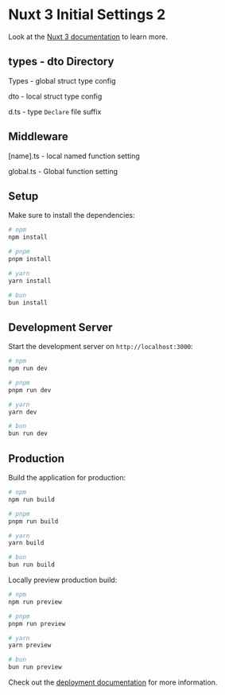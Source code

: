 # Nuxt 3 Initial Settings 2

Look at the [Nuxt 3 documentation](https://nuxt.com/docs/getting-started/introduction) to learn more.

## types - dto Directory

Types - global struct type config

dto - local struct type config

d.ts - type `Declare` file suffix

## Middleware

[name].ts - local named function setting

global.ts - Global function setting

## Setup

Make sure to install the dependencies:

```bash
# npm
npm install

# pnpm
pnpm install

# yarn
yarn install

# bun
bun install
```

## Development Server

Start the development server on `http://localhost:3000`:

```bash
# npm
npm run dev

# pnpm
pnpm run dev

# yarn
yarn dev

# bun
bun run dev
```

## Production

Build the application for production:

```bash
# npm
npm run build

# pnpm
pnpm run build

# yarn
yarn build

# bun
bun run build
```

Locally preview production build:

```bash
# npm
npm run preview

# pnpm
pnpm run preview

# yarn
yarn preview

# bun
bun run preview
```

Check out the [deployment documentation](https://nuxt.com/docs/getting-started/deployment) for more information.
